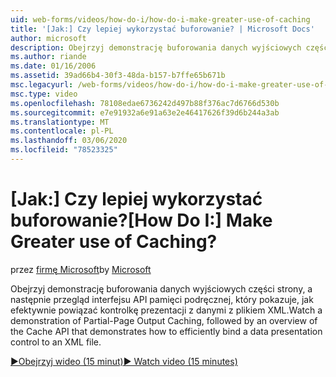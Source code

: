 ```yaml
---
uid: web-forms/videos/how-do-i/how-do-i-make-greater-use-of-caching
title: '[Jak:] Czy lepiej wykorzystać buforowanie? | Microsoft Docs'
author: microsoft
description: Obejrzyj demonstrację buforowania danych wyjściowych części strony, a następnie przegląd interfejsu API pamięci podręcznej, który pokazuje, jak efektywnie powiązać prezentację z danymi...
ms.author: riande
ms.date: 01/16/2006
ms.assetid: 39ad66b4-30f3-48da-b157-b7ffe65b671b
msc.legacyurl: /web-forms/videos/how-do-i/how-do-i-make-greater-use-of-caching
msc.type: video
ms.openlocfilehash: 78108edae6736242d497b88f376ac7d6766d530b
ms.sourcegitcommit: e7e91932a6e91a63e2e46417626f39d6b244a3ab
ms.translationtype: MT
ms.contentlocale: pl-PL
ms.lasthandoff: 03/06/2020
ms.locfileid: "78523325"
---
```

# <a name="how-do-i-make-greater-use-of-caching"></a><span data-ttu-id="cb7c9-104">[Jak:] Czy lepiej wykorzystać buforowanie?</span><span class="sxs-lookup"><span data-stu-id="cb7c9-104">[How Do I:] Make Greater use of Caching?</span></span>

<span data-ttu-id="cb7c9-105">przez [firmę Microsoft](https://github.com/microsoft)</span><span class="sxs-lookup"><span data-stu-id="cb7c9-105">by [Microsoft](https://github.com/microsoft)</span></span>

<span data-ttu-id="cb7c9-106">Obejrzyj demonstrację buforowania danych wyjściowych części strony, a następnie przegląd interfejsu API pamięci podręcznej, który pokazuje, jak efektywnie powiązać kontrolkę prezentacji z danymi z plikiem XML.</span><span class="sxs-lookup"><span data-stu-id="cb7c9-106">Watch a demonstration of Partial-Page Output Caching, followed by an overview of the Cache API that demonstrates how to efficiently bind a data presentation control to an XML file.</span></span>

[<span data-ttu-id="cb7c9-107">&#9654;Obejrzyj wideo (15 minut)</span><span class="sxs-lookup"><span data-stu-id="cb7c9-107">&#9654; Watch video (15 minutes)</span></span>](https://channel9.msdn.com/Blogs/ASP-NET-Site-Videos/how-do-i-make-greater-use-of-caching)
